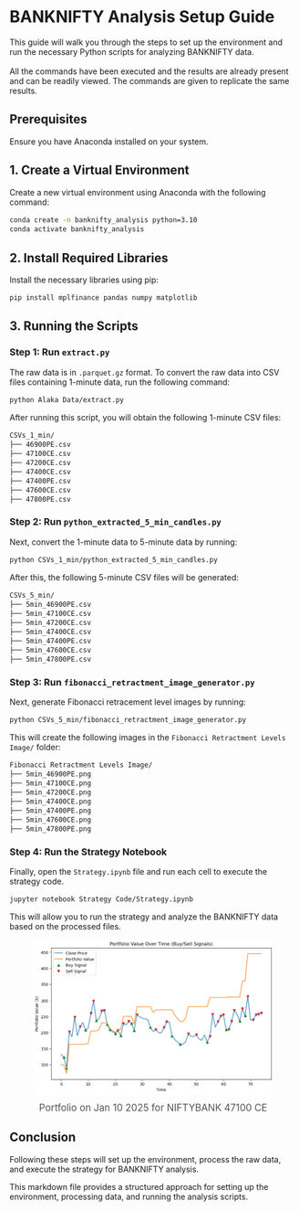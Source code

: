 # BANKNIFTY Analysis Setup Guide

This guide will walk you through the steps to set up the environment and run the necessary Python scripts for analyzing BANKNIFTY data.\
\
All the commands have been executed and the results are already present and can be readily viewed. The commands are given to replicate the same results.

## Prerequisites

Ensure you have Anaconda installed on your system.

## 1. Create a Virtual Environment

Create a new virtual environment using Anaconda with the following command:

```bash
conda create -n banknifty_analysis python=3.10
conda activate banknifty_analysis
```

## 2. Install Required Libraries

Install the necessary libraries using pip:

```bash
pip install mplfinance pandas numpy matplotlib
```

## 3. Running the Scripts

### Step 1: Run `extract.py`

The raw data is in `.parquet.gz` format. To convert the raw data into CSV files containing 1-minute data, run the following command:

```bash
python Alaka Data/extract.py
```

After running this script, you will obtain the following 1-minute CSV files:

```
CSVs_1_min/
├── 46900PE.csv
├── 47100CE.csv
├── 47200CE.csv
├── 47400CE.csv
├── 47400PE.csv
├── 47600CE.csv
├── 47800PE.csv
```

### Step 2: Run `python_extracted_5_min_candles.py`

Next, convert the 1-minute data to 5-minute data by running:

```bash
python CSVs_1_min/python_extracted_5_min_candles.py
```

After this, the following 5-minute CSV files will be generated:

```
CSVs_5_min/
├── 5min_46900PE.csv
├── 5min_47100CE.csv
├── 5min_47200CE.csv
├── 5min_47400CE.csv
├── 5min_47400PE.csv
├── 5min_47600CE.csv
├── 5min_47800PE.csv
```

### Step 3: Run `fibonacci_retractment_image_generator.py`

Next, generate Fibonacci retracement level images by running:

```bash
python CSVs_5_min/fibonacci_retractment_image_generator.py
```

This will create the following images in the `Fibonacci Retractment Levels Image/` folder:

```
Fibonacci Retractment Levels Image/
├── 5min_46900PE.png
├── 5min_47100CE.png
├── 5min_47200CE.png
├── 5min_47400CE.png
├── 5min_47400PE.png
├── 5min_47600CE.png
├── 5min_47800PE.png
```

### Step 4: Run the Strategy Notebook

Finally, open the `Strategy.ipynb` file and run each cell to execute the strategy code.

```bash
jupyter notebook Strategy Code/Strategy.ipynb
```

This will allow you to run the strategy and analyze the BANKNIFTY data based on the processed files.


<figure style="text-align: center;">
  <img src="Strat.png" alt="Strategy Image" style="max-width: 100%; height: auto; border-radius: 8px; display: inline-block;">
  <figcaption style="font-size: 1.2em; color: #555; margin-top: 10px; font-style;">
    Portfolio on Jan 10 2025 for NIFTYBANK 47100 CE
  </figcaption>
</figure>




## Conclusion

Following these steps will set up the environment, process the raw data, and execute the strategy for BANKNIFTY analysis.

This markdown file provides a structured approach for setting up the environment, processing data, and running the analysis scripts.
